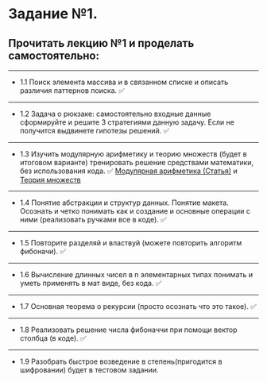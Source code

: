 # Задание №1.

## Прочитать лекцию №1 и проделать самостоятельно:
---
- 1.1 Поиск элемента массива и в связанном списке и описать различия паттернов поиска. :white_check_mark:
---
- 1.2 Задача о рюкзаке: самостоятельно входные данные сформируйте и решите 3 стратегиями данную задачу. Если не получится выдвинете гипотезы решений. :white_check_mark:
---
- 1.3 Изучить модулярную арифметику и теорию множеств (будет в итоговом варианте) тренировать решение средствами математики, без использования кода. :white_check_mark: [Модулярная арифметика (Статья)](https://habr.com/ru/post/144886/) и [Теория множеств](https://habr.com/ru/post/457312/)
---
- 1.4 Понятие абстракции и структур данных. Понятие макета. Осознать и четко понимать как и создание и основные операции с ними (реализовать ручками все в коде). :white_check_mark:
---
- 1.5 Повторите разделяй и властвуй (можете повторить алгоритм фибоначи). :white_check_mark:
---
- 1.6 Вычисление длинных чисел в n элементарных типах понимать и уметь применять в мат виде, без кода. :white_check_mark:
---
- 1.7 Основная теорема о рекурсии (просто осознать что это такое). :white_check_mark:
---
- 1.8 Реализовать решение числа фибоначчи при помощи вектор столбца (в коде). :white_check_mark:
---
- 1.9 Разобрать быстрое возведение в степень(пригодится в шифровании) будет в тестовом задании.

